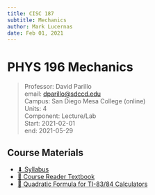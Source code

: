 ```yaml
---
title: CISC 187
subtitle: Mechanics
author: Mark Lucernas
date: Feb 01, 2021
---
```



# PHYS 196 Mechanics
> Professor: David Parillo<br>
> email: dparillo@sdccd.edu<br>
> Campus: San Diego Mesa College (online)<br>
> Units: 4<br>
> Component: Lecture/Lab<br>
> Start: 2021-02-01<br>
> end: 2021-05-29<br>

## Course Materials

- [⬇ Syllabus](file:../../../files/winter-2021/CISC-187/syllabus.pdf)
- [📄 Course Reader Textbook](https://daveparillo.github.io/cisc187-reader/)
- [📄 Quadratic Formula for TI-83/84 Calculators](https://brownmath.com/ti83/quadrat.htm)

